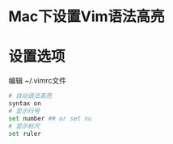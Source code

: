 # Mac下设置Vim语法高亮

# 设置选项
编辑 ~/.vimrc文件
```bash
# 自动语法高亮
syntax on
# 显示行号
set number ## or set nu
# 显示标尺
set ruler
```
